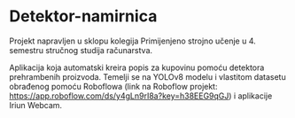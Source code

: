 # Detektor-namirnica
Projekt napravljen u sklopu kolegija Primijenjeno strojno učenje u 4. semestru stručnog studija računarstva.

Aplikacija koja automatski kreira popis za kupovinu pomoću detektora prehrambenih proizvoda. 
Temelji se na YOLOv8 modelu i vlastitom datasetu obrađenog pomoću Roboflowa 
(link na Roboflow projekt: https://app.roboflow.com/ds/y4gLn9rI8a?key=h38EEG9qGJ) i aplikacije Iriun Webcam.
